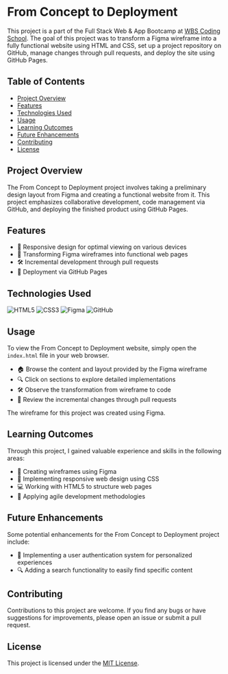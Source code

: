 # From Concept to Deployment

This project is a part of the Full Stack Web & App Bootcamp at [WBS Coding School](https://www.wbscodingschool.com/). The goal of this project was to transform a Figma wireframe into a fully functional website using HTML and CSS, set up a project repository on GitHub, manage changes through pull requests, and deploy the site using GitHub Pages.

## Table of Contents

- [Project Overview](#project-overview)
- [Features](#features)
- [Technologies Used](#technologies-used)
- [Usage](#usage)
- [Learning Outcomes](#learning-outcomes)
- [Future Enhancements](#future-enhancements)
- [Contributing](#contributing)
- [License](#license)

## Project Overview

The From Concept to Deployment project involves taking a preliminary design layout from Figma and creating a functional website from it. This project emphasizes collaborative development, code management via GitHub, and deploying the finished product using GitHub Pages.

## Features

<ul>
  <li>📱 Responsive design for optimal viewing on various devices</li>
  <li>🎨 Transforming Figma wireframes into functional web pages</li>
  <li>🛠️ Incremental development through pull requests</li>
  <li>🚀 Deployment via GitHub Pages</li>
</ul>

## Technologies Used

<p>
  <img alt="HTML5" src="https://img.shields.io/badge/-HTML5-E34F26?style=flat-square&logo=html5&logoColor=white" />
  <img alt="CSS3" src="https://img.shields.io/badge/-CSS3-1572B6?style=flat-square&logo=css3&logoColor=white" />
  <img alt="Figma" src="https://img.shields.io/badge/-Figma-F24E1E?style=flat-square&logo=figma&logoColor=white" />
  <img alt="GitHub" src="https://img.shields.io/badge/-GitHub-181717?style=flat-square&logo=github&logoColor=white" />
</p>

## Usage

To view the From Concept to Deployment website, simply open the `index.html` file in your web browser.

<ul>
  <li>🏠 Browse the content and layout provided by the Figma wireframe</li>
  <li>🔍 Click on sections to explore detailed implementations</li>
  <li>🛠️ Observe the transformation from wireframe to code</li>
  <li>🚀 Review the incremental changes through pull requests</li>
</ul>

The wireframe for this project was created using Figma.

## Learning Outcomes

Through this project, I gained valuable experience and skills in the following areas:

<ul>
  <li>🎨 Creating wireframes using Figma</li>
  <li>📐 Implementing responsive web design using CSS</li>
  <li>💻 Working with HTML5 to structure web pages</li>
  <li>🚀 Applying agile development methodologies</li>
</ul>

## Future Enhancements

Some potential enhancements for the From Concept to Deployment project include:

<ul>
  <li>👤 Implementing a user authentication system for personalized experiences</li>
  <li>🔍 Adding a search functionality to easily find specific content</li>
</ul>

## Contributing

Contributions to this project are welcome. If you find any bugs or have suggestions for improvements, please open an issue or submit a pull request.

## License

This project is licensed under the [MIT License](LICENSE).
